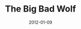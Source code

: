 ---
layout: music 
title: "The Big Bad Wolf"
series: "Big Bad Wolf"
date: 2012-01-09 
description: "Brian Tome talks about the characteristics of Big Bad Wolf."
audio: "http://www.crossroads.net/players/media/hq/bigbadwolf_01.mp3"
audio-duration: "44:16"
src: "http://www.crossroads.net/players/media/mediumHz/"
---
